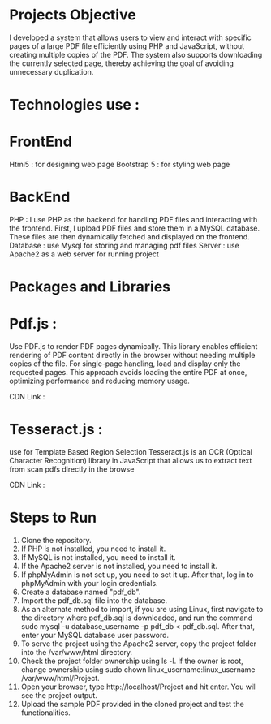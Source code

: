 # Projects Objective
I developed a system that allows users to view and interact with specific pages of a large PDF file efficiently using PHP and JavaScript, without creating multiple copies of the PDF. The system also supports downloading the currently selected page, thereby achieving the goal of avoiding unnecessary duplication.

# Technologies use :

# FrontEnd 

Html5 : for designing web page
Bootstrap 5 : for styling web page

# BackEnd 

PHP : I use PHP as the backend for handling PDF files and interacting with the frontend. First, I upload PDF files and store them in a MySQL database. These files are then dynamically fetched and displayed on the frontend.
Database : use Mysql for storing and managing pdf files
Server : use Apache2 as a web server for running project

# Packages and Libraries 

# Pdf.js :

Use PDF.js to render PDF pages dynamically. This library enables efficient rendering of PDF content directly in the browser without needing multiple copies of the file. For single-page handling, load and display only the requested pages. This approach avoids loading the entire PDF at once, optimizing performance and reducing memory usage.

CDN Link : <script src="https://cdnjs.cloudflare.com/ajax/libs/jspdf/2.3.1/jspdf.umd.min.js"></script>


# Tesseract.js : 

use for Template Based Region Selection Tesseract.js is an OCR (Optical Character Recognition) library in JavaScript that allows us to extract text from scan pdfs directly in the browse

CDN Link : <script src="https://cdn.jsdelivr.net/npm/tesseract.js@2.1.1/dist/tesseract.min.js"></script>

# Steps to Run

1. Clone the repository.
2. If PHP is not installed, you need to install it.
3. If MySQL is not installed, you need to install it.
4. If the Apache2 server is not installed, you need to install it.
5. If phpMyAdmin is not set up, you need to set it up. After that, log in to phpMyAdmin with your login credentials.
6. Create a database named "pdf_db".
7. Import the pdf_db.sql file into the database.
8. As an alternate method to import, if you are using Linux, first navigate to the directory where pdf_db.sql is downloaded, and run the command sudo mysql -u database_username -p pdf_db < pdf_db.sql. After that, enter your MySQL database user password.
9. To serve the project using the Apache2 server, copy the project folder into the /var/www/html directory.
10. Check the project folder ownership using ls -l. If the owner is root, change ownership using sudo chown linux_username:linux_username /var/www/html/Project.
11. Open your browser, type http://localhost/Project and hit enter. You will see the project output.
12. Upload the sample PDF provided in the cloned project and test the functionalities.

